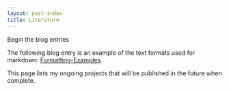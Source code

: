 ```yaml
---
layout: post-index
title: Literature
---
```


Begin the blog entries

The following blog entry is an example of the text formats used for markdown: [Formatting-Examples][1].

[1]: /_site/2014/01/01/text-formatting-examples.html "Formatting-Examples"

This page lists my ongoing projects that will be published in the future when complete.
